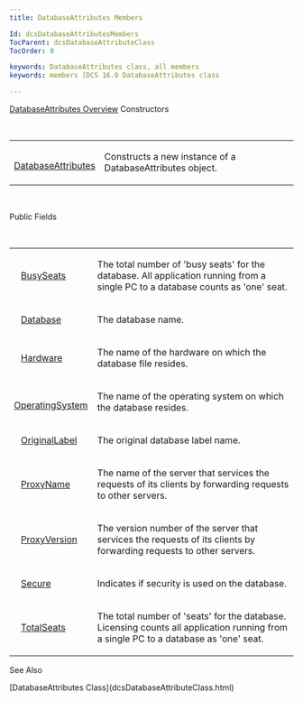 ```yaml
---
title: DatabaseAttributes Members

Id: dcsDatabaseAttributesMembers
TocParent: dcsDatabaseAttributeClass
TocOrder: 0

keywords: DatabaseAttributes class, all members
keywords: members [DCS 16.0 DatabaseAttributes class

---
```


[DatabaseAttributes Overview](dcsDatabaseAttributesClass.html) 
Constructors

<br />

<table class="dtTABLE" id="Table2" x-use-null-cells="x-use-null-cells" style="border-spacing: 0px" cellspacing="0">
          <colgroup span="1">
            <col span="1" style="WIDTH: 30%" />
            <col span="1" style="WIDTH: 70%" />
          </colgroup>
          <tr>
            <td colspan="1" rowspan="1">

<img style="WIDTH: 8px; HEIGHT: 11px" height="11" src="../Images/field.bmp" width="8" border="0" x-maintain-ratio="TRUE" /> [ DatabaseAttributes](dcsDatabaseAttributesConstructors.html) 
</td>
            <td colspan="1" rowspan="1">

Constructs a new instance of a DatabaseAttributes object.
</td>
          </tr>
</table>

<br />

Public Fields

<br />

<table class="dtTABLE" id="table3" x-use-null-cells="x-use-null-cells" style="border-spacing: 0px" cellspacing="0">
          <colgroup span="1">
            <col span="1" style="WIDTH: 20%" />
            <col span="1" style="WIDTH: 70%" />
          </colgroup>
          <tr>
            <td colspan="1" rowspan="1">

<img style="WIDTH: 8px; HEIGHT: 11px" height="11" src="../Images/field.bmp" width="8" border="0" x-maintain-ratio="TRUE" /> [ BusySeats](dcsDatabaseAttributesClassBusySeatsField.html) 
</td>
            <td colspan="1" rowspan="1">

The total number of 'busy seats' for the database. All application running from a single PC to a database counts as 'one' seat.
</td>
          </tr>
          <tr>
            <td colspan="1" rowspan="1">

<img style="WIDTH: 8px; HEIGHT: 11px" height="11" src="../Images/field.bmp" width="8" border="0" x-maintain-ratio="TRUE" /> [ Database](dcsDatabaseAttributesClassDatabaseField.html) 
</td>
            <td colspan="1" rowspan="1">

The database name.
</td>
          </tr>
          <tr>
            <td colspan="1" rowspan="1">

<img style="WIDTH: 8px; HEIGHT: 11px" height="11" src="../Images/field.bmp" width="8" border="0" x-maintain-ratio="TRUE" /> [ Hardware](dcsDatabaseAttributesClassHardwareField.html) 
</td>
            <td colspan="1" rowspan="1">

The name of the hardware on which the database file resides.
</td>
          </tr>
          <tr>
            <td colspan="1" rowspan="1">

<img style="WIDTH: 8px; HEIGHT: 11px" height="11" src="../Images/field.bmp" width="8" border="0" x-maintain-ratio="TRUE" /> [ OperatingSystem](dcsDatabaseAttributesClassOperatingSystemField.html) 
</td>
            <td colspan="1" rowspan="1">

The name of the operating system on which the database resides.
</td>
          </tr>
          <tr>
            <td colspan="1" rowspan="1">

<img style="WIDTH: 8px; HEIGHT: 11px" height="11" src="../Images/field.bmp" width="8" border="0" x-maintain-ratio="TRUE" /> [ OriginalLabel](dcsDatabaseAttributesClassOriginalLabelField.html) 
</td>
            <td colspan="1" rowspan="1">

The original database label name.
</td>
          </tr>
          <tr>
            <td colspan="1" rowspan="1">

<img style="WIDTH: 8px; HEIGHT: 11px" height="11" src="../Images/field.bmp" width="8" border="0" x-maintain-ratio="TRUE" /> [ ProxyName](dcsDatabaseAttributesClassProxyNameField.html) 
</td>
            <td colspan="1" rowspan="1">

The name of the server that services the requests of its clients by forwarding requests to other servers.
</td>
          </tr>
          <tr>
            <td colspan="1" rowspan="1">

<img style="WIDTH: 8px; HEIGHT: 11px" height="11" src="../Images/field.bmp" width="8" border="0" x-maintain-ratio="TRUE" /> [ ProxyVersion](dcsDatabaseAttributesClassProxyVersionField.html) 
</td>
            <td colspan="1" rowspan="1">

The version number of the server that services the requests of its clients by forwarding requests to other servers.
</td>
          </tr>
          <tr>
            <td colspan="1" rowspan="1">

<img style="WIDTH: 8px; HEIGHT: 11px" height="11" src="../Images/field.bmp" width="8" border="0" x-maintain-ratio="TRUE" /> [ Secure](dcsDatabaseAttributesClassSecureField.html) 
</td>
            <td colspan="1" rowspan="1">

Indicates if security is used on the database.
</td>
          </tr>
          <tr>
            <td colspan="1" rowspan="1">

<img style="WIDTH: 8px; HEIGHT: 11px" height="11" src="../Images/field.bmp" width="8" border="0" x-maintain-ratio="TRUE" /> [ TotalSeats](dcsDatabaseAttributesClassTotalSeatsField.html) 
</td>
            <td colspan="1" rowspan="1">

The total number of 'seats' for the database. Licensing counts all application running from a single PC to a database as 'one' seat.
</td>
          </tr>
</table>

See Also

<dl />
      [DatabaseAttributes Class](dcsDatabaseAttributeClass.html)

